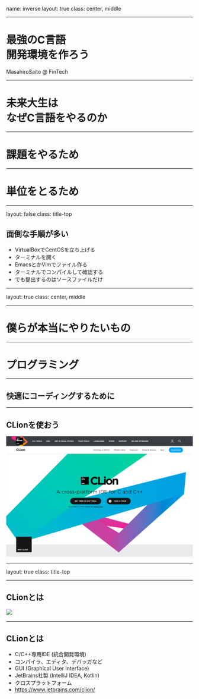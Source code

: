 name: inverse
layout: true
class: center, middle

---
# 最強のC言語</br>開発環境を作ろう
MasahiroSaito @ FinTech

---
# 未来大生は</br>なぜC言語をやるのか

---
# 課題をやるため

---
# 単位をとるため

---
layout: false
class: title-top

## 面倒な手順が多い

- VirtualBoxでCentOSを立ち上げる
- ターミナルを開く
- EmacsとかVimでファイル作る
- ターミナルでコンパイルして確認する
- でも提出するのはソースファイルだけ

---
layout: true
class: center, middle

---
# 僕らが本当にやりたいもの

---
# プログラミング

---
## 快適にコーディングするために

---
## CLionを使おう

![](./assets/CLion.png)

---
layout: true
class: title-top

---
## CLionとは

![](https://www.jetbrains.com/clion/img/screens/overview__full-screen.png)

---
## CLionとは

- C/C++専用IDE (統合開発環境)
- コンパイラ、エディタ、デバッガなど
- GUI (Graphical User Interface)
- JetBrains社製 (IntelliJ IDEA, Kotlin)
- クロスプラットフォーム
- https://www.jetbrains.com/clion/
